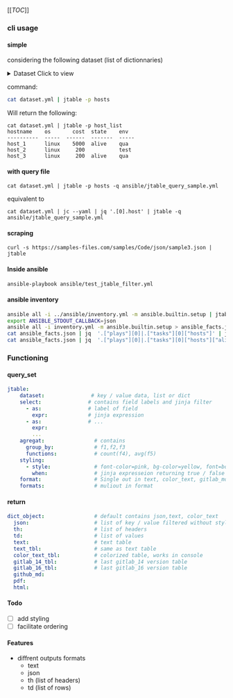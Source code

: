 [[_TOC_]]

### cli usage
#### simple

considering the following dataset (list of dictionnaries)
<details>
  <summary>Dataset Click to view</summary>
  
``` yaml
  host_list:
    - { hostname: host_1, os: linux, cost: 5000, state: alive, env: qua  }
    - { hostname: host_2, os: linux, cost: 200, env: test}
    - { hostname: host_3, os: linux, cost: 200, state: alive, env: qua  }
```
</details>

  command:

```bash
cat dataset.yml | jtable -p hosts
```

   Will return the following:

```
cat dataset.yml | jtable -p host_list
hostname    os       cost  state    env
----------  -----  ------  -------  -----
host_1      linux    5000  alive    qua
host_2      linux     200           test
host_3      linux     200  alive    qua
```


#### with query file
```
cat dataset.yml | jtable -p hosts -q ansible/jtable_query_sample.yml 
```
equivalent to
```
cat dataset.yml | jc --yaml | jq '.[0].host' | jtable -q ansible/jtable_query_sample.yml 
```
#### scraping
```
curl -s https://samples-files.com/samples/Code/json/sample3.json | jtable
```
#### Inside ansible
```bash
ansible-playbook ansible/test_jtable_filter.yml
```

#### ansible inventory
```bash
ansible all -i ../ansible/inventory.yml -m ansible.builtin.setup | jtable -jp 'plays[0].tasks[0].hosts' -q ../jtable/inventory_view.query_file.yml
export ANSIBLE_STDOUT_CALLBACK=json
ansible all -i inventory.yml -m ansible.builtin.setup > ansible_facts.json
cat ansible_facts.json | jq  '.["plays"][0]|.["tasks"][0]["hosts"]' | jtable -q ../jtable/inventory_view.query_file.yml
cat ansible_facts.json | jq  '.["plays"][0]|.["tasks"][0]["hosts"]["alice"]["ansible_facts"]|keys'
```

### Functioning
#### query_set

```yaml
jtable:
    dataset:               # key / value data, list or dict
    select:               # contains field labels and jinja filter 
      - as:               # label of field
        expr:             # jinja expression
      - as:               # ...
        expr:
        ...
    agregat:                # contains
      group_by:             # f1,f2,f3
      functions:            # count(f4), avg(f5)
    styling:
      - style:              # font-color=pink, bg-color=yellow, font=bold ...
        when:               # jinja expresseion returning true / false
    format:                 # Single out in text, color_text, gitlab_md, github_md, pdf, html, html_js
    formats:                # muliout in format

```

#### return
```yaml
dict_object:                # default contains json,text, color_text
  json:                     # list of key / value filtered without styling
  th:                       # list of headers
  td:                       # list of values
  text:                     # text table
  text_tbl:                 # same as text table
  color_text_tbl:           # colorized table, works in console
  gitlab_14_tbl:            # last gitlab_14 version table
  gitlab_16_tbl:            # last gitlab_16 version table
  github_md:                
  pdf:
  html:
```
        

#### Todo
- [ ] add styling
- [ ] facilitate ordering

#### Features
- diffrent outputs formats
  - text
  - json
  - th (list of headers)
  - td (list of rows)
  

